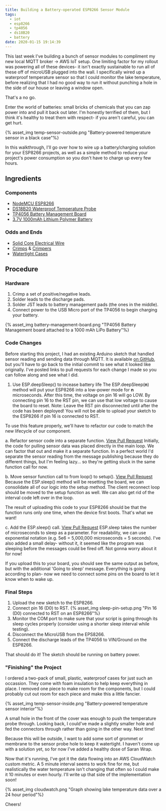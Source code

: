 ```yaml
---
title: Building a Battery-operated ESP8266 Sensor Module
tags:
  - iot
  - esp8266
  - tp4056
  - ds18B20
  - battery
date: 2020-01-15 19:14:39
---
```


This last week I've building a bunch of sensor modules to compliment my new local MQTT broker -> AWS IoT setup. One limiting factor for my rollout was powering all of these devices- it isn't exactly sustainable to run all of these off of microUSB plugged into the wall. I specifically wired up a waterproof temperature sensor so that I could monitor the lake temperature, before realizing that I had no good way to run it without punching a hole in the side of our house or leaving a window open.

That's a no go.

Enter the world of batteries: small bricks of chemicals that you can zap power into and pull it back out later. I'm honestly terrified of them, but I think it's healthy to treat them with respect- if you aren't careful, you can get hurt.

{% asset_img temp-sensor-outside.png "Battery-powered temperature sensor in a black case"%}

In this walkthrough, I'll go over how to wire up a battery/charging solution for your ESP8266 projects, as well as a simple method to reduce your project's power consumption so you don't have to charge up every few hours.

<!--more -->

## Ingredients
### Components
* [NodeMCU ESP8266](https://amzn.to/2uAy9zw)
* [DS18B20 Waterproof Temperature Probe](https://amzn.to/30bxGj4)
* [TP4056 Battery Management Board](https://amzn.to/2R1fynM)
* [3.7V 1000mAh Lithium Polymer Battery](https://amzn.to/2R2aqj5)

### Odds and Ends
* [Solid Core Electrical Wire](https://amzn.to/39UUnMP)
* [Crimps](https://amzn.to/37Tqmv2) & [Crimpers](https://amzn.to/2tPAgyP)
* [Watertight Cases](https://amzn.to/2tdjB8L)

## Procedure
### Hardware
1. Crimp a set of positive/negative leads.
1. Solder leads to the discharge pads.
1. Solder JST leads to battery management pads (the ones in the middle).
1. Connect power to the USB Micro port of the TP4056 to begin charging your battery.

{% asset_img battery-management-board.png "TP4056 Battery Management board attached to a 1000 mAh LiPo Battery"%}

### Code Changes

Before starting this project, I had an existing Arduino sketch that handled sensor reading and sending data through MQTT. It is available [on GitHub](https://github.com/thomasphorton/esp8266-temp), but you'll have to go back to the initial commit to see what it looked like originally. I've posted links to pull requests for each change I made so you can follow along and see what I did.

1. Use ESP.deepSleep() to incease battery life
The ESP.deepSleep(**n**) method will put your ESP8266 into a low-power mode for **n** microseconds. After this time, the voltage on pin 16 will go LOW. By connecting pin 16 to the RST pin, we can use that low voltage to cause the board to reset. Note: Leave the RST pin disconnected until after the code has been deployed! You will not be able to upload your sketch to the ESP8266 if pin 16 is connected to RST.

To use this feature properly, we'll have to refactor our code to match the new lifecycle of our component.

a. Refactor sensor code into a separate function. [View Pull Request](https://github.com/thomasphorton/esp8266-temp/pull/2/files)
Initially, the code for pulling sensor data was placed directly in the main loop. We can factor that out and make it a separate function. In a perfect world I'd separate the sensor reading from the message publishing because they do different things, but I'm feeling lazy... so they're getting stuck in the same function call for now.

b. Move sensor function call to from loop() to setup(). [View Pull Request](https://github.com/thomasphorton/esp8266-temp/pull/3/files)
Because the ESP.sleep() method will be resetting the board, we can consolidate all of our logic into the setup method. The client reconnect loop should be moved to the setup function as well. We can also get rid of the interval code left over in the loop.

The result of uploading this code to your ESP8266 should be that the function runs only one time, when the device first boots. That's what we want!

c. Add the ESP.sleep() call. [View Pull Request](https://github.com/thomasphorton/esp8266-temp/pull/4/files)
ESP.sleep takes the number of microseconds to sleep as a parameter. For readability, we can use exponential notation (e.g. 5e6 = 5,000,000 microseconds = 5 seconds). I've also added a small delay- without it, it seemed like the program was sleeping before the messages could be fired off. Not gonna worry about it for now!

If you upload this to your board, you should see the same output as before, but with the additional 'Going to sleep' message. Everything is going according to plan- now we need to connect some pins on the board to let it know when to wake up.

### Final Steps
1. Upload the new sketch to the ESP8266.
1. Connect pin 16 (D0) to RST.
{% asset_img sleep-pin-setup.png "Pin 16 (D0) connected to RST on an ESP8266"%}
1. Monitor the COM port to make sure that your script is going through its sleep cycles properly (consider using a shorter sleep interval while testing).
1. Disconnect the MicroUSB from the EPS8266.
1. Connect the discharge leads of the TP4056 to VIN/Ground on the ESP8266.

That should do it! The sketch should be running on battery power.

### "Finishing" the Project
I ordered a two-pack of small, plastic, waterproof cases for just such an occassion. They come with foam insulation to help keep everything in place. I removed one piece to make room for the components, but I could probably cut out room for each piece and make this a little fancier.

{% asset_img temp-sensor-inside.png "Battery-powered temperature sensor interior"%}

A small hole in the front of the cover was enough to push the temperature probe through. Looking back, I could've made a slightly smaller hole and fed the connectors through rather than going in the other way. Next time!

Because this will be outside, I want to add some sort of grommet or membrane to the sensor probe hole to keep it watertight. I haven't come up with a solution yet, so for now I've added a healthy dose of Saran Wrap.

Now that it's running, I've got it the data flowing into an AWS CloudWatch custom metric. A 5 minute interval seems to work fine for me, but realistically the water temperature isn't changing that often so I could make it 10 minutes or even hourly. I'll write up that side of the implementation soon!

{% asset_img cloudwatch.png "Graph showing lake temperature data over a 24 hour period"%}

Cheers!